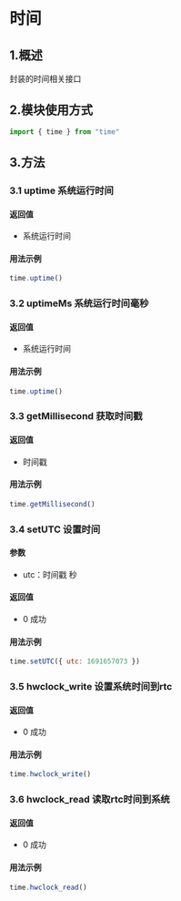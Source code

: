 # 时间

## 1.概述

封装的时间相关接口

## 2.模块使用方式

```javascript
import { time } from "time"
```

## 3.方法

### 3.1  uptime 系统运行时间

#### 返回值

- 系统运行时间

#### 用法示例

```javascript
time.uptime()
```

### 3.2  uptimeMs 系统运行时间毫秒

#### 返回值

- 系统运行时间 

#### 用法示例

```javascript
time.uptime()
```

### 3.3 getMillisecond 获取时间戳

#### 返回值

- 时间戳

#### 用法示例

```javascript
time.getMillisecond()
```

### 3.4 setUTC 设置时间

#### 参数

- utc：时间戳 秒

#### 返回值

- 0 成功

#### 用法示例

```javascript
time.setUTC({ utc: 1691657073 })
```

### 3.5 hwclock_write 设置系统时间到rtc

#### 返回值

- 0 成功

#### 用法示例

```javascript
time.hwclock_write()
```

### 3.6 hwclock_read 读取rtc时间到系统

#### 返回值

- 0 成功

#### 用法示例

```javascript
time.hwclock_read()
```

